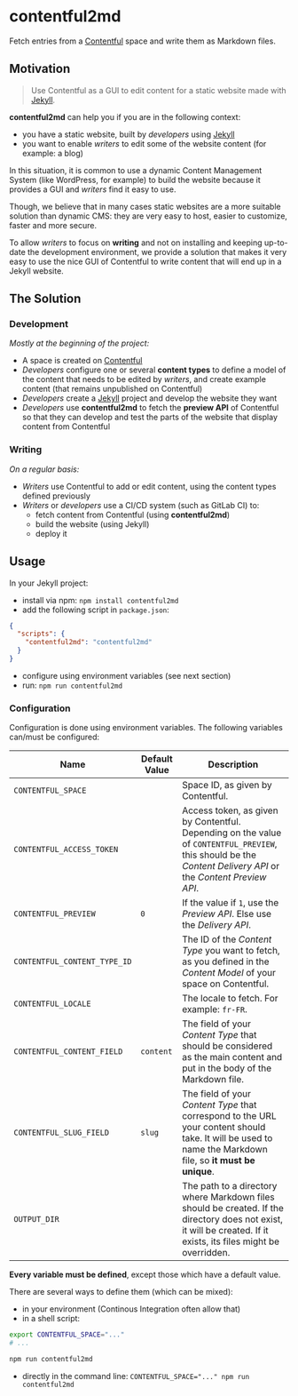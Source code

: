 # contentful2md

Fetch entries from a [Contentful](https://www.contentful.com/) space and write them as Markdown files.

## Motivation

> Use Contentful as a GUI to edit content for a static website made with [Jekyll](https://jekyllrb.com/).

**contentful2md** can help you if you are in the following context:

- you have a static website, built by _developers_ using [Jekyll](https://jekyllrb.com/)
- you want to enable _writers_ to edit some of the website content (for example: a blog)

In this situation, it is common to use a dynamic Content Management System (like WordPress, for example) to build the website because it provides a GUI and _writers_ find it easy to use.

Though, we believe that in many cases static websites are a more suitable solution than dynamic CMS: they are very easy to host, easier to customize, faster and more secure.

To allow _writers_ to focus on **writing** and not on installing and keeping up-to-date the development environment, we provide a solution that makes it very easy to use the nice GUI of Contentful to write content that will end up in a Jekyll website.

## The Solution

### Development

_Mostly at the beginning of the project:_

- A space is created on [Contentful](https://www.contentful.com/)
- _Developers_ configure one or several **content types** to define a model of the content that needs to be edited by _writers_, and create example content (that remains unpublished on Contentful)
- _Developers_ create a [Jekyll](https://jekyllrb.com/) project and develop the website they want
- _Developers_ use **contentful2md** to fetch the **preview API** of Contentful so that they can develop and test the parts of the website that display content from Contentful

### Writing

_On a regular basis:_

- _Writers_ use Contentful to add or edit content, using the content types defined previously
- _Writers_ or _developers_ use a CI/CD system (such as GitLab CI) to:
  - fetch content from Contentful (using **contentful2md**)
  - build the website (using Jekyll)
  - deploy it

## Usage

In your Jekyll project:

- install via npm: `npm install contentful2md`
- add the following script in `package.json`:

```json
{
  "scripts": {
    "contentful2md": "contentful2md"
  }
}
```

- configure using environment variables (see next section)
- run: `npm run contentful2md`

### Configuration

Configuration is done using environment variables.
The following variables can/must be configured:

| Name | Default Value | Description |
|---|---|---|
| `CONTENTFUL_SPACE` |  | Space ID, as given by Contentful. |
| `CONTENTFUL_ACCESS_TOKEN` |  | Access token, as given by Contentful. Depending on the value of `CONTENTFUL_PREVIEW`, this should be the _Content Delivery API_ or the _Content Preview API_. |
| `CONTENTFUL_PREVIEW` | `0` | If the value if `1`, use the _Preview API_. Else use the _Delivery API_. |
| `CONTENTFUL_CONTENT_TYPE_ID` |  | The ID of the _Content Type_ you want to fetch, as you defined in the _Content Model_ of your space on Contentful. |
| `CONTENTFUL_LOCALE` |  | The locale to fetch. For example: `fr-FR`. |
| `CONTENTFUL_CONTENT_FIELD` | `content` | The field of your _Content Type_ that should be considered as the main content and put in the body of the Markdown file. |
| `CONTENTFUL_SLUG_FIELD` | `slug` | The field of your _Content Type_ that correspond to the URL your content should take. It will be used to name the Markdown file, so **it must be unique**. |
| `OUTPUT_DIR` |  | The path to a directory where Markdown files should be created. If the directory does not exist, it will be created. If it exists, its files might be overridden. |

**Every variable must be defined**, except those which have a default value.

There are several ways to define them (which can be mixed):
- in your environment (Continous Integration often allow that)
- in a shell script:

```bash
export CONTENTFUL_SPACE="..."
# ...

npm run contentful2md
```

- directly in the command line: `CONTENTFUL_SPACE="..." npm run contentful2md`
